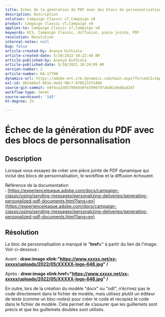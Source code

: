 ```yaml
---
title: Échec de la génération du PDF avec des blocs de personnalisation
description: Description
solution: Campaign Classic v7,Campaign v8
product: Campaign Classic v7,Campaign v8
applies-to: Campaign Classic v7,Campaign v8
keywords: KCS, Campaign Classic, diffusion, pièce jointe, PDF
resolution: Resolution
internal-notes: null
bug: false
article-created-by: Ananya Kuthiala
article-created-date: 5/10/2022 10:22:49 AM
article-published-by: Ananya Kuthiala
article-published-date: 5/10/2022 10:24:09 AM
version-number: 2
article-number: KA-17700
dynamics-url: https://adobe-ent.crm.dynamics.com/main.aspx?forceUCI=1&pagetype=entityrecord&etn=knowledgearticle&id=093ce123-4bd0-ec11-a7b5-0022480a8e40
exl-id: 0b24d4af-961e-4ed2-98c7-0705233714b0
source-git-commit: e8f4ca2dd578944d4fe399074fab461de88ad247
workflow-type: tm+mt
source-wordcount: '145'
ht-degree: 2%

---
```


# Échec de la génération du PDF avec des blocs de personnalisation

## Description


Lorsque vous essayez de créer une pièce jointe de PDF dynamique qui inclut des blocs de personnalisation, le workflow et la diffusion échouent.

Référence de la documentation : [https://experienceleague.adobe.com/docs/campaign-classic/using/sending-messages/personalizing-deliveries/generating-personalized-pdf-documents.html?lang=en](https://experienceleague.adobe.com/docs/campaign-classic/using/sending-messages/personalizing-deliveries/generating-personalized-pdf-documents.html?lang=en)


## Résolution


Le bloc de personnalisation a manqué le &quot;<b>href=</b>&quot; à partir du lien de l’image. Voir ci-dessous :

Avant :
<b>draw:image xlink:&quot;https://www.xxxxx.net/xx-xxxxx/uploads/2022/05/XXXXX-logo-648.jpg&quot; /</b>

Après :
<b>draw:image xlink:href=&quot;https://www.xxxxx.net/xx-xxxxx/uploads/2022/05/XXXXX-logo-648.jpg&quot; /</b>

En outre, lors de la création du modèle &quot;docx&quot; ou &quot;odt&quot;, n’écrivez pas le code directement dans le fichier de modèle, mais utilisez plutôt un éditeur de texte (comme un bloc-notes) pour créer le code et recopiez le code dans le fichier de modèle. Cela permet de s’assurer que les guillemets sont précis et que les guillemets doubles sont utilisés.
